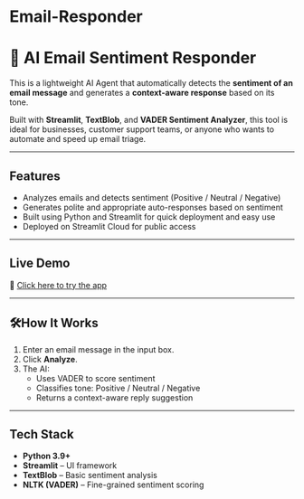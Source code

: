 # Email-Responder

# 📧 AI Email Sentiment Responder

This is a lightweight AI Agent that automatically detects the **sentiment of an email message** and generates a **context-aware response** based on its tone.

Built with **Streamlit**, **TextBlob**, and **VADER Sentiment Analyzer**, this tool is ideal for businesses, customer support teams, or anyone who wants to automate and speed up email triage.

---

## Features

- Analyzes emails and detects sentiment (Positive / Neutral / Negative)
- Generates polite and appropriate auto-responses based on sentiment
- Built using Python and Streamlit for quick deployment and easy use
- Deployed on Streamlit Cloud for public access

---

## Live Demo

🔗 [Click here to try the app](https://email-responder-j2fs2jspwdvyxehjleklm8.streamlit.app/)

---

## 🛠How It Works

1. Enter an email message in the input box.
2. Click **Analyze**.
3. The AI:
   - Uses VADER to score sentiment
   - Classifies tone: Positive / Neutral / Negative
   - Returns a context-aware reply suggestion

---

## Tech Stack

- **Python 3.9+**
- **Streamlit** – UI framework
- **TextBlob** – Basic sentiment analysis
- **NLTK (VADER)** – Fine-grained sentiment scoring


